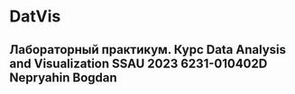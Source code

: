 # DatVis
Лабораторный практикум. Курс Data Analysis and Visualization 
SSAU 2023 6231-010402D  Nepryahin Bogdan
---
